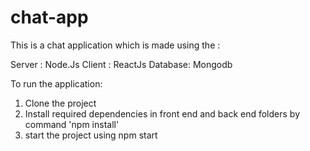 # chat-app
This is a chat application which is made using the :

Server : Node.Js
Client : ReactJs
Database: Mongodb

To run the application:
1. Clone the project 
2. Install required dependencies in front end and back end folders by command 'npm install'
3. start the project using npm start
